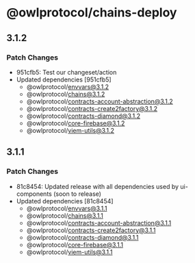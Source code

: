 # @owlprotocol/chains-deploy

## 3.1.2

### Patch Changes

-   951cfb5: Test our changeset/action
-   Updated dependencies [951cfb5]
    -   @owlprotocol/envvars@3.1.2
    -   @owlprotocol/chains@3.1.2
    -   @owlprotocol/contracts-account-abstraction@3.1.2
    -   @owlprotocol/contracts-create2factory@3.1.2
    -   @owlprotocol/contracts-diamond@3.1.2
    -   @owlprotocol/core-firebase@3.1.2
    -   @owlprotocol/viem-utils@3.1.2

## 3.1.1

### Patch Changes

-   81c8454: Updated release with all dependencies used by ui-components (soon to release)
-   Updated dependencies [81c8454]
    -   @owlprotocol/envvars@3.1.1
    -   @owlprotocol/chains@3.1.1
    -   @owlprotocol/contracts-account-abstraction@3.1.1
    -   @owlprotocol/contracts-create2factory@3.1.1
    -   @owlprotocol/contracts-diamond@3.1.1
    -   @owlprotocol/core-firebase@3.1.1
    -   @owlprotocol/viem-utils@3.1.1
